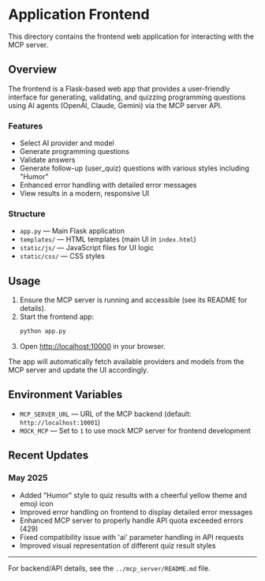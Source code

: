 # Application Frontend

This directory contains the frontend web application for interacting with the MCP server.

## Overview

The frontend is a Flask-based web app that provides a user-friendly interface for generating, validating, and quizzing programming questions using AI agents (OpenAI, Claude, Gemini) via the MCP server API.

### Features
- Select AI provider and model
- Generate programming questions
- Validate answers
- Generate follow-up (user_quiz) questions with various styles including "Humor"
- Enhanced error handling with detailed error messages
- View results in a modern, responsive UI

### Structure
- `app.py` — Main Flask application
- `templates/` — HTML templates (main UI in `index.html`)
- `static/js/` — JavaScript files for UI logic
- `static/css/` — CSS styles

## Usage

1. Ensure the MCP server is running and accessible (see its README for details).
2. Start the frontend app:
   ```sh
   python app.py
   ```
3. Open [http://localhost:10000](http://localhost:10000) in your browser.

The app will automatically fetch available providers and models from the MCP server and update the UI accordingly.

## Environment Variables
- `MCP_SERVER_URL` — URL of the MCP backend (default: `http://localhost:10001`)
- `MOCK_MCP` — Set to `1` to use mock MCP server for frontend development

## Recent Updates

### May 2025
- Added "Humor" style to quiz results with a cheerful yellow theme and emoji icon
- Improved error handling on frontend to display detailed error messages
- Enhanced MCP server to properly handle API quota exceeded errors (429)
- Fixed compatibility issue with 'ai' parameter handling in API requests
- Improved visual representation of different quiz result styles

---

For backend/API details, see the `../mcp_server/README.md` file.
